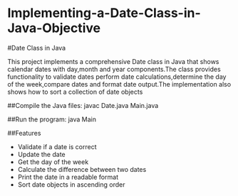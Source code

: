 # Implementing-a-Date-Class-in-Java-Objective

#Date Class in Java

This project implements a comprehensive Date class in Java that shows calendar dates with day,month and year components.The class provides functionality to validate dates perform date calculations,determine the day of the week,compare dates and format date output.The implementation also shows how to sort a collection of date objects

##Compile the Java files:
javac Date.java Main.java

##Run the program:
java Main

##Features
* Validate if a date is correct
* Update the date  
* Get the day of the week  
* Calculate the difference between two dates  
* Print the date in a readable format  
* Sort date objects in ascending order

  

